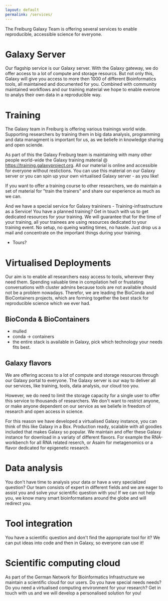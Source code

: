 ```yaml
---
layout: default
permalink: /services/
---
```


The Freiburg Galaxy Team is offering several services to enable reproducible, accessible science for everyone.

# Galaxy Server

Our flagship service is our Galaxy server. With the Galaxy gateway, we do offer access to a lot of compute and storage resourcs.
But not only this, Galaxy will give you access to more then 1000 of different Bioinformatics tools, all maintained and documented for you.
Combined with community maintained workflows and our training material we hope to enable everone to analys their own data in a reproducible way.

# Training

The Galaxy team in Freiburg is offering various trainings world wide.
Supporting researchers by training them in big data analysis, programming and data managment is important for us,
as we beliefe in knowledge sharing and open sciende.

As part of this the Galaxy Freiburg team is maintaining with many other people world-wide the Galaxy training material
@ https://training.galaxyproject.org. All our material is online and accessible for everyone without restictions. You can 
use this material on our Galaxy server or you can spin up your own virtualised Galaxy server - as you like!

If you want to offer a training course to other researchers, we do maintain a set of material for "train the trainers" and share our experience as much as we can.

And we have a special service for Galaxy traininers - Training-infrastructure as a Service!
You have a planned training? Get in touch with us to get dedicated resources for your training. We will guarantee that for the time of your training, all your
trainees are using resources dedicated to your training event. No setup, no queing waiting times, no hassle. Just drop us a mail and
concentrate on the important things during your training.

- Tours?


# Virtualised Deployments

Our aim is to enable all researchers easy access to tools, wherever they need them.
Spending valuable time in compilation hell or frustating conversations with cluster admins because
tools are not available should not be a problem nowadays. Therefor, we are leading the BioConda and BioContainers projects,
which are forming together the best stack for reproducible science which we ever had.

## BioConda & BioContainers

- mulled
- conda -> containers
- the entire stack is available in Galaxy, pick which technology your needs fits best.

## Galaxy flavors

We are offering access to a lot of compute and storage resources through our Galaxy portal to everyone.
The Galaxy server is our way to deliver all our services, like training, tools, data analysis, our cloud too you.

However, we do need to limit the storage capacity for a single user to offer this service to thousands of researchers.
We don't want to restrict anyone, or make anyone dependent on our service as we beliefe in freedom of research and open access in science.

For this reason we have developed a virtualised Galaxy instance, you can think of this like Galaxy in a Box. Production ready,
scalable with all goodies included that makes Galaxy so popular. We maintain and offer these Galaxy instance for download in a variaty
of different flavors. For example the RNA-workbench for all RNA related reserch, or Asaim for metagenomics or a flavor dedicated for epigenetic research.


# Data analysis

You don't have time to analysis your data or have a very specialized question? Our team consists of expert in different fields and
we are eager to assist you and solve your scientific question with you!
If we can not help you, we know many smart bioinformatians around the globe and will redirect you.

# Tool integration

You have a scientific question and don't find the appropriate tool for it? We can put ideas into code and then in Galaxy, so everyone can use it!


# Scientific computing cloud

As part of the German Network for Bioinformatics Infrastructure we maintain a scientific cloud for our users.
Do you have special needs needs? Do you need a virtualised computing environment for your research?
Get in touch with us and we will develop a personalised solution for you!
